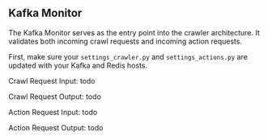 ## Kafka Monitor

The Kafka Monitor serves as the entry point into the crawler architecture. It validates both incoming crawl requests and incoming action requests.

First, make sure your `settings_crawler.py` and `settings_actions.py` are updated with your Kafka and Redis hosts.

Crawl Request Input:
 todo

Crawl Request Output:
 todo

Action Request Input:
 todo

Action Request Output:
 todo
